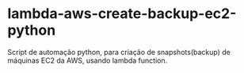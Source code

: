# lambda-aws-create-backup-ec2-python
Script de automação python, para criação de snapshots(backup) de máquinas EC2 da AWS, usando lambda function.
